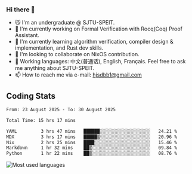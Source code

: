 ### Hi there 👋

<!--
**definfo/definfo** is a ✨ _special_ ✨ repository because its `README.md` (this file) appears on your GitHub profile.

Here are some ideas to get you started:

- 🔭 I’m currently working on ...
- 🌱 I’m currently learning ...
- 👯 I’m looking to collaborate on ...
- 🤔 I’m looking for help with ...
- 💬 Ask me about ...
- 📫 How to reach me: ...
- 😄 Pronouns: ...
- ⚡ Fun fact: ...
-->

- 😼 I'm an undergraduate @ SJTU-SPEIT.
- 🔭 I'm currently working on Formal Verification with Rocq(Coq) Proof Assistant.
- 🌱 I'm currently learning algorithm verification, compiler design & implementation, and Rust dev skills.
- 👯 I'm looking to collaborate on NixOS contribution.
- 💬 Working languages: 中文(普通话), English, Français. Feel free to ask me anything about SJTU-SPEIT.
- 📫 How to reach me via e-mail: hjsdbb1@gmail.com

## Coding Stats

<!--START_SECTION:waka-->

```txt
From: 23 August 2025 - To: 30 August 2025

Total Time: 15 hrs 17 mins

YAML         3 hrs 47 mins   ██████░░░░░░░░░░░░░░░░░░░   24.21 %
MDX          3 hrs 17 mins   █████▒░░░░░░░░░░░░░░░░░░░   20.96 %
Nix          2 hrs 25 mins   ████░░░░░░░░░░░░░░░░░░░░░   15.46 %
Markdown     1 hr 32 mins    ██▒░░░░░░░░░░░░░░░░░░░░░░   09.84 %
Python       1 hr 22 mins    ██▒░░░░░░░░░░░░░░░░░░░░░░   08.76 %
```

<!--END_SECTION:waka-->

![Most used languages](https://github-readme-stats.vercel.app/api/top-langs/?username=definfo&layout=donut&theme=dracula&exclude_repo=xv6-labs-2023)
